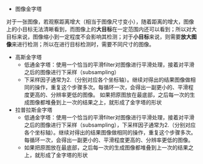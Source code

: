 - 图像金字塔

对于一张图像，若观察距离增大（相当于图像尺寸变小），随着距离的增大，图像上的小目标无法清晰看到，而图像上的**大目标**在一定范围内还可以看到；所以对大目标来说，图像缩小到一定程度不会影响其检测；对于**小目标**来说，则需要**放大图像**来进行检测；所以在进行目标检测时，需要不同尺寸的图像。

- 高斯金字塔
  - 低通金字塔：使用一个恰当的平滑filter对图像进行平滑处理，接着对平滑之后的图像进行下采样（subsampling）
  - 下采样因子通常为2.（分别对应各个坐标轴）。继续对得出的结果图像做相同的操作，重复这个步骤多次。每循环一次，会得出一副更小的、平滑程度更高的、分辨率更低的图像。
    如果把原图放在最底部，之后每一次的生成图像都堆叠到上一次的结果之上，就形成了金字塔的形状
- 拉普拉斯金字塔
  - 低通金字塔：使用一个恰当的平滑filter对图像进行平滑处理，接着对平滑之后的图像进行下采样（subsampling），下采样因子通常为2.（分别对应各个坐标轴）。继续对得出的结果图像做相同的操作，重复这个步骤多次。每循环一次，会得出一副更小的、平滑程度更高的、分辨率更低的图像。
  - 如果把原图放在最底部，之后每一次的生成图像都堆叠到上一次的结果之上，就形成了金字塔的形状

